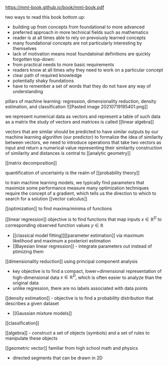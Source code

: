 https://mml-book.github.io/book/mml-book.pdf

two ways to read this book
bottom up:
- building up from concepts from foundational to more advanced
- preferred approach in more technical fields such as mathematics
- reader is at all times able to rely on prevoiusly learned concepts
- many foundational concepts are not particularly interesting by themselves
- lack of motivation means most foundatoinal definitions are quickly forgotten
top-down:
- from practical needs to more basic requirements
- readers know at all times why they need to work on a particular concept
- clear path of required knowledge
- potentially shaky foundations
- have to remember a set of words that they do not have any way of understanding

pillars of machine learning: regression, dimensionality reduction, density estimation, and classification
![[Pasted image 20210719195401.png]]

we represent numerical data as vectors and represent a table of such data as a matrix
the study of vectors and matrices is called [[linear algebra]]

vectors that are similar should be predicted to have similar outputs by our machine learning algorithm (our predictor)
to formalize the idea of similarity between vectors, we need to introduce operations that take two vectors as input and return a numerical value representing their similarity
construction of similarity and distances is central to [[analytic geometry]]

[[matrix decomposition]]

quantification of uncertainty is the realm of [[probability theory]]

to train machine learning models, we typically find parameters that maximize some performance measure
many optimization techniques require the concept of a gradient, which tells us the direction to which to search for a solution [[vector calculus]]

[[optimization]] to find maxima/minima of functions

[[linear regression]] objective is to find functions that map inputs $x \in \mathbb{R}^D$ to corresponding observed function values $y \in \mathbb{R}$
- [[classical model fitting]][[parameter estimation]] via maximum likelihood and maximum a posteriori estimation
- [[Bayesian linear regression]] - integrate parameters out instead of ptimizing them

[[dimensionality reduction]] using principal component analysis
- key objective is to find a compact, lower=dimensional representation of high-dimensional data $x \in \mathbb{R}^D$, which is often easier to analyze than the original data
- unlike regression, there are no labels associated with data points

[[density estimation]] - objective is to find a probability distribution that describes a given dataset
- [[Gaussian mixture models]]

[[classification]]

[[algebra]] - construct a set of objects (symbols) and a set of rules to manipulate these objects

[[geometric vector]] familiar from high school math and physics
- directed segments that can be drawn in 2D